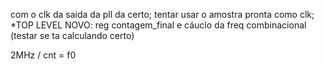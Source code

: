 com o clk da saida da pll da certo;
tentar usar o amostra pronta como clk;  
*TOP LEVEL NOVO: reg contagem_final e cáuclo da freq combinacional (testar se ta calculando certo)

2MHz / cnt = f0

